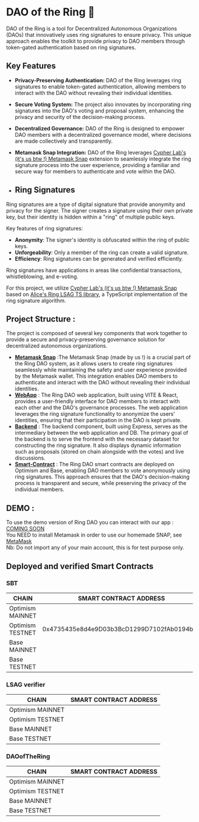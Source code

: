 # DAO of the Ring 💍

DAO of the Ring is a tool for Decentralized Autonomous Organizations (DAOs) that innovatively uses ring signatures to ensure privacy. This unique approach enables the toolkit to provide privacy to DAO members through token-gated authentication based on ring signatures.  

## Key Features

- **Privacy-Preserving Authentication:** DAO of the Ring leverages ring signatures to enable token-gated authentication, allowing members to interact with the DAO without revealing their individual identities.
- **Secure Voting System:** The project also innovates by incorporating ring signatures into the DAO's voting and proposal system, enhancing the privacy and security of the decision-making process.
-  **Decentralized Governance:** DAO of the Ring is designed to empower DAO members with a decentralized governance model, where decisions are made collectively and transparently.
-  **Metamask Snap Integration:** DAO of the Ring leverages [Cypher Lab's (it's us btw !) Metamask Snap](https://snaps.metamask.io/snap/npm/cypher-laboratory/alicesring-snap/) extension to seamlessly integrate the ring signature process into the user experience, providing a familiar and secure way for members to authenticate and vote within the DAO.

-  ## Ring Signatures 
Ring signatures are a type of digital signature that provide anonymity and privacy for the signer. The signer creates a signature using their own private key, but their identity is hidden within a "ring" of multiple public keys.

Key features of ring signatures:

- **Anonymity**: The signer's identity is obfuscated within the ring of public keys.
- **Unforgeability**: Only a member of the ring can create a valid signature.
- **Efficiency**: Ring signatures can be generated and verified efficiently.

Ring signatures have applications in areas like confidential transactions, whistleblowing, and e-voting.

For this project, we utilize [Cypher Lab's (it's us btw !) Metamask Snap](https://snaps.metamask.io/snap/npm/cypher-laboratory/alicesring-snap/) based on [Alice's Ring LSAG TS library](https://github.com/Cypher-Laboratory/Alice-s-Ring-LSAG-TS), a TypeScript implementation of the ring signature algorithm. 

## Project Structure :

The project is composed of several key components that work together to provide a secure and privacy-preserving governance solution for decentralized autonomous organizations. 
- [**Metamask Snap**](https://snaps.metamask.io/snap/npm/cypher-laboratory/alicesring-snap/) :The Metamask Snap (made by us !) is a crucial part of the Ring DAO system, as it allows users to create ring signatures seamlessly while maintaining the safety and user experience provided by the Metamask wallet. This integration enables DAO members to authenticate and interact with the DAO without revealing their individual identities.
- [**WebApp**](https://github.com/PimpMyRing/webapp) : The Ring DAO web application, built using VITE & React, provides a user-friendly interface for DAO members to interact with each other and the DAO's governance processes. The web application leverages the ring signature functionality to anonymize the users' identities, ensuring that their participation in the DAO is kept private.
- [**Backend**](https://github.com/PimpMyRing/backend) : The backend component, built using Express, serves as the intermediary between the web application and DB. 
The primary goal of the backend is to serve the frontend with the necessary dataset for constructing the ring signature. It also displays dynamic information such as proposals (stored on chain alongside with the votes) and live discussions.
- [**Smart-Contract**](https://github.com/PimpMyRing/Governance-contracts) : The Ring DAO smart contracts are deployed on Optimism and Base, enabling DAO members to vote anonymously using ring signatures. This approach ensures that the DAO's decision-making process is transparent and secure, while preserving the privacy of the individual members.

## DEMO :

To use the demo version of Ring DAO you can interact with our app : [COMING SOON]()  
You NEED to install Metamask in order to use our homemade SNAP, see [MetaMask](https://snaps.metamask.io/snap/npm/cypher-laboratory/alicesring-snap/)  
Nb: Do not import any of your main account, this is for test purpose only.

## Deployed and verified Smart Contracts
### SBT

| CHAIN     | SMART CONTRACT ADDRESS     |
|-----------|-----------------------------|
| Optimism MAINNET  |                 |
| Optimism TESTNET   | 0x4735435e8d4e9D03b3BcD1299D7102fAb0194bb7                |
| Base MAINNET   |                  |
| Base TESTNET   |                 |

### LSAG verifier

| CHAIN     | SMART CONTRACT ADDRESS     |
|-----------|-----------------------------|
| Optimism MAINNET  |                 |
| Optimism TESTNET   |                 |
| Base MAINNET   |                  |
| Base TESTNET   |                 |

### DAOofTheRing

| CHAIN     | SMART CONTRACT ADDRESS     |
|-----------|-----------------------------|
| Optimism MAINNET  |                 |
| Optimism TESTNET   |                 |
| Base MAINNET   |                  |
| Base TESTNET   |                 |

